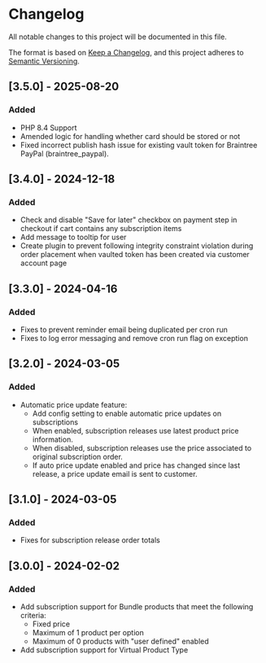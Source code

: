# Changelog
All notable changes to this project will be documented in this file.

The format is based on [Keep a Changelog](https://keepachangelog.com/en/1.0.0/),
and this project adheres to [Semantic Versioning](https://semver.org/spec/v2.0.0.html).

## [3.5.0] - 2025-08-20
### Added
- PHP 8.4 Support
- Amended logic for handling whether card should be stored or not
- Fixed incorrect publish hash issue for existing vault token for Braintree PayPal (braintree_paypal).

## [3.4.0] - 2024-12-18
### Added
- Check and disable "Save for later" checkbox on payment step in checkout if cart contains any subscription items 
- Add message to tooltip for user
- Create plugin to prevent following integrity constraint violation during order placement when vaulted token has been created via customer account page

## [3.3.0] - 2024-04-16
### Added
- Fixes to prevent reminder email being duplicated per cron run
- Fixes to log error messaging and remove cron run flag on exception

## [3.2.0] - 2024-03-05
### Added
- Automatic price update feature:
  - Add config setting to enable automatic price updates on subscriptions
  - When enabled, subscription releases use latest product price information.
  - When disabled, subscription releases use the price associated to original subscription order.
  - If auto price update enabled and price has changed since last release, a price update email is sent to customer.

## [3.1.0] - 2024-03-05
### Added
- Fixes for subscription release order totals

## [3.0.0] - 2024-02-02
### Added
- Add subscription support for Bundle products that meet the following criteria:
  - Fixed price
  - Maximum of 1 product per option
  - Maximum of 0 products with "user defined" enabled
- Add subscription support for Virtual Product Type
